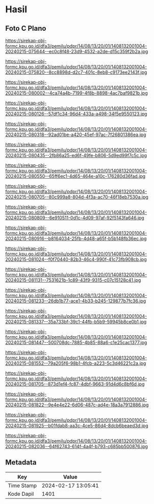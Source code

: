 # Hasil

## Foto C Plano

https://sirekap-obj-formc.kpu.go.id/dfa3/pemilu/pdpr/14/08/13/20/01/1408132001004-20240215-075644--ec0c8f48-23d9-4532-a2de-d15c359f2b2a.jpg

https://sirekap-obj-formc.kpu.go.id/dfa3/pemilu/pdpr/14/08/13/20/01/1408132001004-20240215-075820--8cc8898d-d2c7-401c-8eb8-c9173ee2143f.jpg

https://sirekap-obj-formc.kpu.go.id/dfa3/pemilu/pdpr/14/08/13/20/01/1408132001004-20240215-080002--4ca74a4b-7199-4f8b-8898-4ac7baf9821b.jpg

https://sirekap-obj-formc.kpu.go.id/dfa3/pemilu/pdpr/14/08/13/20/01/1408132001004-20240215-080126--57df1c34-96d4-433a-a498-34f5e9550123.jpg

https://sirekap-obj-formc.kpu.go.id/dfa3/pemilu/pdpr/14/08/13/20/01/1408132001004-20240215-080318--92ad01be-a420-45ef-97ac-7f26801386ea.jpg

https://sirekap-obj-formc.kpu.go.id/dfa3/pemilu/pdpr/14/08/13/20/01/1408132001004-20240215-080435--2fb86a25-ed6f-49fe-b806-5d9ed99f7c5c.jpg

https://sirekap-obj-formc.kpu.go.id/dfa3/pemilu/pdpr/14/08/13/20/01/1408132001004-20240215-080550--65ff6ec1-4d65-464e-a10c-176280d36fad.jpg

https://sirekap-obj-formc.kpu.go.id/dfa3/pemilu/pdpr/14/08/13/20/01/1408132001004-20240215-080705--80c999a8-804d-4f3a-ac70-46f18eb7530a.jpg

https://sirekap-obj-formc.kpu.go.id/dfa3/pemilu/pdpr/14/08/13/20/01/1408132001004-20240215-080809--6e910511-0d1c-4d09-97af-92f5143fa646.jpg

https://sirekap-obj-formc.kpu.go.id/dfa3/pemilu/pdpr/14/08/13/20/01/1408132001004-20240215-080916--b8164034-25fb-4d48-a65f-b5b148fb36ec.jpg

https://sirekap-obj-formc.kpu.go.id/dfa3/pemilu/pdpr/14/08/13/20/01/1408132001004-20240215-081024--f0f70440-82b3-46c4-990f-41c73fb908cb.jpg

https://sirekap-obj-formc.kpu.go.id/dfa3/pemilu/pdpr/14/08/13/20/01/1408132001004-20240215-081131--7531621b-1c89-43f9-9315-c07c15128c41.jpg

https://sirekap-obj-formc.kpu.go.id/dfa3/pemilu/pdpr/14/08/13/20/01/1408132001004-20240215-081233--26db1b77-ace1-4b33-b245-129877b7fc36.jpg

https://sirekap-obj-formc.kpu.go.id/dfa3/pemilu/pdpr/14/08/13/20/01/1408132001004-20240215-081337--35a733bf-39c1-44fb-b5b9-59945b8ce0b1.jpg

https://sirekap-obj-formc.kpu.go.id/dfa3/pemilu/pdpr/14/08/13/20/01/1408132001004-20240215-081447--500708dc-7885-4b85-88a6-c1e25cac1377.jpg

https://sirekap-obj-formc.kpu.go.id/dfa3/pemilu/pdpr/14/08/13/20/01/1408132001004-20240215-081552--79a205f6-98b1-4fcb-a223-5c3d46221c2a.jpg

https://sirekap-obj-formc.kpu.go.id/dfa3/pemilu/pdpr/14/08/13/20/01/1408132001004-20240215-081705--873d1ef4-fc87-4dbf-9663-91d4d6c8bf6d.jpg

https://sirekap-obj-formc.kpu.go.id/dfa3/pemilu/pdpr/14/08/13/20/01/1408132001004-20240215-081822--9e4e4e22-6d06-487c-ad4e-18a3a7912886.jpg

https://sirekap-obj-formc.kpu.go.id/dfa3/pemilu/pdpr/14/08/13/20/01/1408132001004-20240215-081925--b01fdab8-aa3c-4ce5-86d4-8dcb6beaed3d.jpg

https://sirekap-obj-formc.kpu.go.id/dfa3/pemilu/pdpr/14/08/13/20/01/1408132001004-20240215-082036--64f62743-614f-4a4f-b793-c685bb500876.jpg


## Metadata

| Key        | Value               |
| ---------- | ------------------- |
| Time Stamp | 2024-02-17 13:05:41 |
| Kode Dapil | 1401                |



